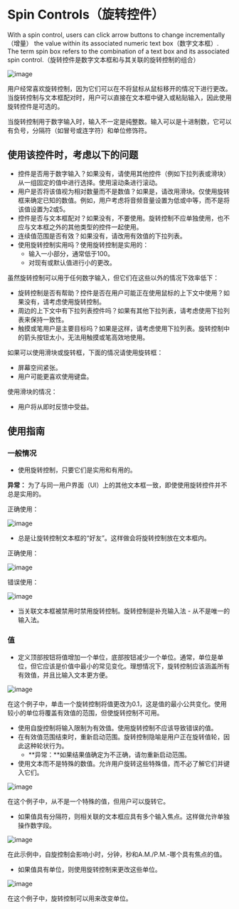 # Spin Controls（旋转控件）
With a spin control, users can click arrow buttons to change incrementally（增量） the value within its associated numeric text box（数字文本框）. The term spin box refers to the combination of a text box and its associated spin control.（旋转控件是数字文本框和与其关联的旋转控制的组合）

![image](https://i-msdn.sec.s-msft.com/dynimg/IC725447.png)

用户经常喜欢旋转控制，因为它们可以在不将鼠标从鼠标移开的情况下进行更改。当旋转控制与文本框配对时，用户可以直接在文本框中键入或粘贴输入，因此使用旋转控件是可选的。

当旋转控制用于数字输入时，输入不一定是纯整数。输入可以是十进制数，它可以有负号，分隔符（如冒号或连字符）和单位修饰符。

## 使用该控件时，考虑以下的问题

* 控件是否用于数字输入？如果没有，请使用其他控件（例如下拉列表或滑块）从一组固定的值中进行选择。使用滚动条进行滚动。
* 用户是否将该值视为相对数量而不是数值？如果是，请改用滑块。仅使用旋转框来确定已知的数值。例如，用户考虑将音频音量设置为低或中等，而不是将该值设置为2或5。
* 控件是否与文本框配对？如果没有，不要使用。旋转控制不应单独使用，也不应与文本框之外的其他类型的控件一起使用。
* 连续值范围是否有效？如果没有，请改用有效值的下拉列表。
* 使用旋转控制实用吗？使用旋转控制是实用的：
  * 输入一小部分，通常低于100。
  * 对现有或默认值进行小的更改。

虽然旋转控制可以用于任何数字输入，但它们在这些以外的情况下效率低下：
  
* 旋转控制是否有帮助？控件是否在用户可能正在使用鼠标的上下文中使用？如果没有，请考虑使用旋转控制。
* 周边的上下文中有下拉列表控件吗？如果有其他下拉列表，请考虑使用下拉列表来保持一致性。
* 触摸或笔用户是主要目标吗？如果是这样，请考虑使用下拉列表。旋转控制中的箭头按钮太小，无法用触摸或笔高效地使用。

如果可以使用滑块或旋转框，下面的情况请使用旋转框：

* 屏幕空间紧张。
* 用户可能更喜欢使用键盘。

使用滑块的情况：

* 用户将从即时反馈中受益。


## 使用指南
### 一般情况

* 使用旋转控制，只要它们是实用和有用的。

**异常：** 为了与同一用户界面（UI）上的其他文本框一致，即使使用旋转控件并不总是实用的。

正确使用：

![image](https://i-msdn.sec.s-msft.com/dynimg/IC725451.png)

* 总是让旋转控制文本框的“好友”。这样做会将旋转控制放在文本框内。

正确使用：

![image](https://i-msdn.sec.s-msft.com/dynimg/IC725453.png)

错误使用：

![image](https://i-msdn.sec.s-msft.com/dynimg/IC725454.png)

* 当关联文本框被禁用时禁用旋转控制。旋转控制是补充输入法 - 从不是唯一的输入法。

### 值

* 定义顶部按钮将值增加一个单位，底部按钮减少一个单位。通常，单位是单位，但它应该是价值中最小的常见变化。理想情况下，旋转控制应该涵盖所有有效值，并且比输入文本更方便。


![image](https://i-msdn.sec.s-msft.com/dynimg/IC725455.png)

在这个例子中，单击一个旋转控制将值更改为0.1，这是值的最小公共变化。使用较小的单位将覆盖有效值的范围，但使旋转控制不可用。

* 使用自旋控制将输入限制为有效值。使用旋转控制不应该导致错误的值。
* 在有效值范围结束时，重新启动范围。旋转控制隐喻是用户正在旋转值轮，因此这种轮状行为。
  * **异常：**如果结果值确定为不正确，请勿重新启动范围。
* 使用文本而不是特殊的数值。允许用户旋转这些特殊值，而不必了解它们并键入它们。

![image](https://i-msdn.sec.s-msft.com/dynimg/IC725457.png)

在这个例子中，从不是一个特殊的值，但用户可以旋转它。

* 如果值具有分隔符，则相关联的文本框应具有多个输入焦点。这样做允许单独操作数字段。

![image](https://i-msdn.sec.s-msft.com/dynimg/IC725458.png)

在此示例中，自旋控制会影响小时，分钟，秒和A.M./P.M.-哪个具有焦点的值。

* 如果值具有单位，则使用旋转控制来更改这些单位。

![image](https://i-msdn.sec.s-msft.com/dynimg/IC725459.png)

在这个例子中，旋转控制可以用来改变单位。


